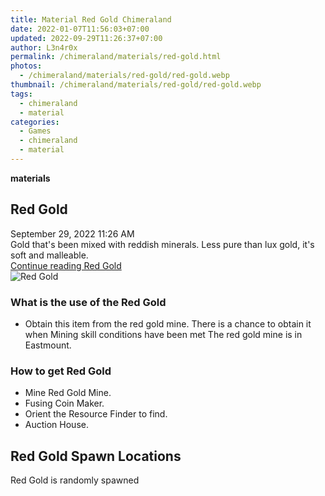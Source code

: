 ```yaml
---
title: Material Red Gold Chimeraland
date: 2022-01-07T11:56:03+07:00
updated: 2022-09-29T11:26:37+07:00
author: L3n4r0x
permalink: /chimeraland/materials/red-gold.html
photos:
  - /chimeraland/materials/red-gold/red-gold.webp
thumbnail: /chimeraland/materials/red-gold/red-gold.webp
tags:
  - chimeraland
  - material
categories:
  - Games
  - chimeraland
  - material
---
```


<link
  rel="stylesheet"
  href="https://rawcdn.githack.com/dimaslanjaka/Web-Manajemen/870a349/css/bootstrap-5-3-0-alpha3-wrapper.css"
/>
<section id="bootstrap-wrapper">
  <div data-bs-theme="dark">
    <div
      class="row g-0 border rounded overflow-hidden flex-md-row mb-4 shadow-sm position-relative bg-dark text-light"
    >
      <div class="col p-4 d-flex flex-column position-static">
        <strong class="d-inline-block mb-2 text-success">materials</strong>
        <h2 class="mb-0">Red Gold</h2>
        <div class="mb-1 text-muted">September 29, 2022 11:26 AM</div>
        <div class="mb-2 border p-1">
          Gold that&#x27;s been mixed with reddish minerals. Less pure than lux
          gold, it&#x27;s soft and malleable.
        </div>
        <a
          href="/chimeraland/materials/red-gold.html"
          class="stretched-link d-none text-primary"
          >Continue reading Red Gold</a
        >
      </div>
      <div class="col-auto d-none d-md-block d-lg-block">
        <img
          src="https://www.webmanajemen.com/chimeraland/materials/red-gold/red-gold.webp"
          alt="Red Gold"
        />
      </div>
    </div>
    <div class="row">
      <div class="col-lg-6 col-12 mb-2">
        <div class="card">
          <div class="card-body">
            <h3 class="card-title">What is the use of the Red Gold</h3>
            <div class="card-text">
              <ul>
                <li>
                  Obtain this item from the red gold mine. There is a chance to
                  obtain it when Mining skill conditions have been met The red
                  gold mine is in Eastmount.
                </li>
              </ul>
            </div>
          </div>
        </div>
      </div>
      <div class="col-lg-6 col-12 mb-2">
        <div class="card">
          <div class="card-body">
            <h3 class="card-title">How to get Red Gold</h3>
            <div class="card-text">
              <ul>
                <li>Mine Red Gold Mine.</li>
                <li>Fusing Coin Maker.</li>
                <li>Orient the Resource Finder to find.</li>
                <li>Auction House.</li>
              </ul>
            </div>
          </div>
        </div>
      </div>
      <div class="col-12 mb-2">
        <h2>Red Gold Spawn Locations</h2>
        <p>Red Gold is randomly spawned</p>
      </div>
    </div>
  </div>
</section>